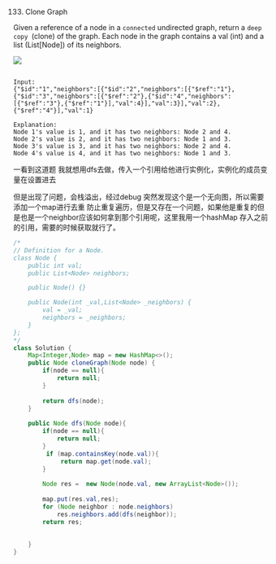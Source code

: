 133. Clone Graph


Given a reference of a node in a `connected` undirected graph, return a `deep copy `(clone) of the graph. Each node in the graph contains a val (int) and a list (List[Node]) of its neighbors.

![](https://assets.leetcode.com/uploads/2019/02/19/113_sample.png)


```

Input:
{"$id":"1","neighbors":[{"$id":"2","neighbors":[{"$ref":"1"},{"$id":"3","neighbors":[{"$ref":"2"},{"$id":"4","neighbors":[{"$ref":"3"},{"$ref":"1"}],"val":4}],"val":3}],"val":2},{"$ref":"4"}],"val":1}

Explanation:
Node 1's value is 1, and it has two neighbors: Node 2 and 4.
Node 2's value is 2, and it has two neighbors: Node 1 and 3.
Node 3's value is 3, and it has two neighbors: Node 2 and 4.
Node 4's value is 4, and it has two neighbors: Node 1 and 3.

```

一看到这道题 我就想用dfs去做，传入一个引用给他进行实例化，实例化的成员变量在设置进去

但是出现了问题，会栈溢出，经过debug 突然发现这个是一个无向图，所以需要添加一个map进行去重 防止重复遍历，但是又存在一个问题，如果他是重复的但是也是一个neighbor应该如何拿到那个引用呢，这里我用一个hashMap 存入之前的引用，需要的时候获取就行了。


```java
/*
// Definition for a Node.
class Node {
    public int val;
    public List<Node> neighbors;

    public Node() {}

    public Node(int _val,List<Node> _neighbors) {
        val = _val;
        neighbors = _neighbors;
    }
};
*/
class Solution {
    Map<Integer,Node> map = new HashMap<>();
    public Node cloneGraph(Node node) {
        if(node == null){
            return null;
        }
       
        return dfs(node);
    }
    
    public Node dfs(Node node){
        if(node == null){
            return null;
        }
         if (map.containsKey(node.val)){
             return map.get(node.val);
        }
        
        Node res =  new Node(node.val, new ArrayList<Node>());
    
        map.put(res.val,res);
        for (Node neighbor : node.neighbors) 
            res.neighbors.add(dfs(neighbor));
        return res;
        
        
    }
}
```